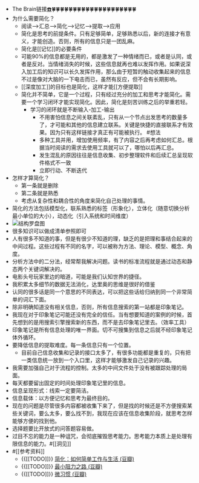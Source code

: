 -  The Brain链接[☎️](brain://api.thebrain.com/g7PXu0IyM0ucARb24SvxiA/4MUHrr0lz0OSYoaQ9285uQ/%E7%AE%80%E5%8C%96)🍀🍀🍀🍀🍀🍀🍀🍀🍀🍀🍀🍀🍀🍀🍀🍀🍀🍀🍀🍀
- 为什么需要简化？
    - 阅读-->汇总-->简化-->记忆-->提取-->应用
    - 简化是思考的前提条件。只有足够简单，足够熟悉以后，新的连接才有意义，才能创造。否则，所有的信息只是一团乱麻。
    - 简化是[[记忆]]的必要条件
    - 可能90%的信息都是无用的，都是激发了一种情绪而已，或者是认同，或者是反对。当情绪消失的时候，这些信息就再也难以发挥作用。如果说深入加工后的知识可以长久发挥作用，那么由于短暂的触动收集起来的信息不过是像对大脑的一下电击而已，虽然有反应，但不会有长期影响。
    - [[深度加工]]的目标也是简化，这样才能[[方便提取]]
    - 简化并不简单，它是一个过程，只有经过充分的加工和思考才能简化。需要一个学习闭环才能实现简化。因此，简化是刻苦训练之后的举重若轻。
        - 学习的闭环就是不断输入-加工-输出
            - 不用害怕信息之间关联紊乱，只有从一个节点出发思考的数量多了，才可能和其他的信息建立联系。关键是快捷的直接联系才有效果。因为只有这样链接才真正有可能被执行。 #想法
            - 多种工具并用，增加使用频率，有了内容之后再考虑如何汇总。根据当时阅读的需求去使用工具就可以了，哪怕以后再汇总。
            - 发生混乱的原因往往是信息收集、初步整理软件和后续汇总呈现软件格式不一致
            - 立即行动、不断迭代
- 怎样才算简化？
    - 第一条就是删除
    - 第二条就是熟悉
    - 考虑从复杂性和耦合性的角度来简化自己处理的事情。
- 简化的方法包括模型化，联系熟悉的标签（形象化），立体化（随意切换分析最小单位的大小），动态化（引入系统和时间维度）
- ![](https://firebasestorage.googleapis.com/v0/b/firescript-577a2.appspot.com/o/imgs%2Fapp%2Fxinyiheng%2F95wLT7oTwo.jpg?alt=media&token=8aff9ce2-9dbf-4d66-a90c-ba885a9acf18)结构罗盘图
- 很多知识可以做成清单参照即可
- 人有很多不知道的事，但是有很少不知道的理，缺乏的是把理和事结合起来的中间过程。这些过程有不同的名字，可以被称为方法、理论、模型、概念、角度。
- 分析方法中的二分法，经常帮我解决问题。读书的标准流程就是通过动态和静态两个关键词解决的。
- 电影头号玩家里边的暗道，可能是我们认知世界的捷径。
- 我积累太多细节的数据无法消化，达里奥的思维是很好的借鉴
- 认同的很多话是同一个意思的不同表达，可以把这些话给归纳到同一个非常简单的词汇下面。
- 除非明确知道没有相关信息，否则，所有信息搜索的第一站都是印象笔记。
- 我现在对于印象笔记可能还没有完全的信任。当有想要知道的案例的时候，首先想到的是用搜索引擎搜索新的东西，而不是去印象笔记里去。（效率工具）
- 印象笔记是所有信息处理的唯一界面。切不可搜集到信息之后就不经印象笔记体外循环。
- 要降低信息的提取难度。每一条信息只有一个位置。
    - 目前自己信息收集和记录的接口太多了，有很多功能都是重复的，只有把一类信息统一放到一个入口里，这样才能够激发自己记录的兴趣。
- 我需要加强自己对于流程的控制。太多的中间文件处于没有被跟踪处理的局面。
- 每天都要留出固定的时间处理印象笔记里的信息。
- 信息呈现形式：线索一定要简洁。
- 信息载体：以方便记忆和思考为最终目的。
- 现在的问题是尽管很多内容都被收集下来了，但是找的时候还是不方便搜索某些关键词，要么太多，要么找不到，我现在应该在信息收集阶段，就思考怎样能够方便的找到他。
- 选择题要比开放式的问答题容易做。
- 过目不忘的能力是一种诅咒，会彻底摧毁思考能力。思考能力本质上是处理有限信息的能力。#[[洞见]]
- #[[参考资料]]
    - {{[[TODO]]}} [简化：如何简单工作与生活 (豆瓣)](https://book.douban.com/subject/26986079/)
    - {{[[TODO]]}} [最小阻力之路 (豆瓣)](https://book.douban.com/subject/35449832/)
    - {{[[TODO]]}} [微习惯 (豆瓣)](https://book.douban.com/subject/26877306/)
